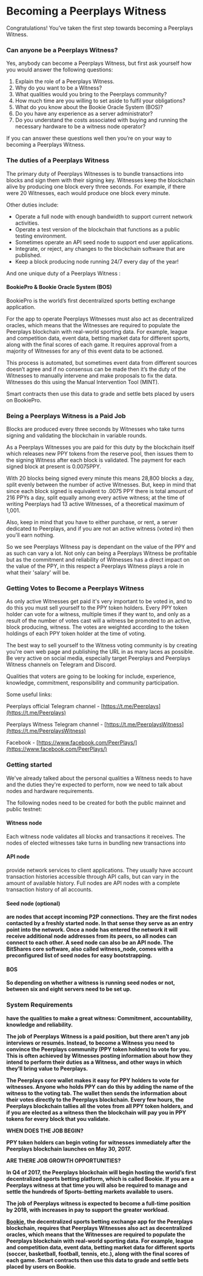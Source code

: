 # Becoming a Peerplays Witness

Congratulations! You’ve taken the first step towards becoming a Peerplays Witness.

### **Can anyone be a Peerplays Witness?**

Yes, anybody can become a Peerplays Witness, but first ask yourself how you would answer the following questions:

1. Explain the role of a Peerplays Witness. 
2. Why do you want to be a Witness?
3. What qualities would you bring to the Peerplays community?
4. How much time are you willing to set aside to fulfil your obligations?
5. What do you know about the Bookie Oracle System \(BOS\)?
6. Do you have any experience as a server administrator?
7. Do you understand the costs associated with buying and running the necessary hardware to be a witness node operator?

If you can answer these questions well then you’re on your way to becoming a Peerplays Witness.

### **The duties of a Peerplays Witness**

The primary duty of Peerplays Witnesses is to bundle transactions into blocks and sign them with their signing key. Witnesses keep the blockchain alive by producing one block every three seconds. For example, if there were 20 Witnesses, each would produce one block every minute.

Other duties include:

* Operate a full node with enough bandwidth to support current network activities. 
* Operate a test version of the blockchain that functions as a public testing environment.
* Sometimes operate an API seed node to support end user applications.
* Integrate, or reject, any changes to the blockchain software that are published. 
* Keep a block producing node running 24/7 every day of the year!

And one unique duty of a Peerplays Witness :

#### BookiePro & Bookie Oracle System \(BOS\)

BookiePro is the world’s first decentralized sports betting exchange application. 

For the app to operate Peerplays Witnesses must also act as decentralized oracles, which means that the Witnesses are required to populate the Peerplays blockchain with real-world sporting data. For example, league and competition data, event data, betting market data for different sports, along with the final scores of each game. It requires approval from a majority of Witnesses for any of this event data to be actioned. 

This process is automated, but sometimes event data from different sources doesn’t agree and if no consensus can be made then it’s the duty of the Witnesses to manually intervene and make proposals to fix the data. Witnesses do this using the Manual Intervention Tool \(MINT\).

Smart contracts then use this data to grade and settle bets placed by users on BookiePro.

### Being a Peerplays Witness is a Paid Job

Blocks are produced every three seconds by Witnesses who take turns signing and validating the blockchain in variable rounds.

As a Peerplays Witnesses you are paid for this duty by the blockchain itself which releases new PPY tokens from the reserve pool, then issues them to the signing Witness after each block is validated. The payment for each signed block at present is 0.0075PPY.

With 20 blocks being signed every minute this means 28,800 blocks a day, split evenly between the number of active Witnesses. But, keep in mind that since each block signed is equivalent to .0075 PPY there is total amount of 216 PPYs a day, split equally among every active witness; at the time of writing Peerplays had 13 active Witnesses, of a theoretical maximum of 1,001. 

Also, keep in mind that you have to either purchase, or rent, a server dedicated to Peerplays, and if you are not an active witness \(voted in\) then you'll earn nothing.

So we see Peerplays Witness pay is dependant on the value of the PPY and as such can vary a lot. Not only can being a Peerplays Witness be profitable but as the commitment and reliability of Witnesses has a direct impact on the value of the PPY, in this respect a Peerplays Witness plays a role in what their 'salary' will be.

### Getting Votes to Become a Peerplays Witness

As only active Witnesses get paid it's very important to be voted in, and to do this you must sell yourself to the PPY token holders. Every PPY token holder can vote for a witness, multiple times if they want to, and only as a result of the number of votes cast will a witness be promoted to an active, block producing, witness. The votes are weighted according to the token holdings of each PPY token holder at the time of voting.

The best way to sell yourself to the Witness voting community is by creating you're own web page and publishing the URL in as many laces as possible. Be very active on social media, especially target Peerplays and Peerplays Witness channels on Telegram and Discord. 

Qualities that voters are going to be looking for include, experience, knowledge, commitment, responsibility and community participation.

Some useful links:

Peerplays official Telegram channel  - [https://t.me/Peerplays](https://t.me/Peerplays)

Peerplays Witness Telegram channel - [https://t.me/PeerplaysWitness](https://t.me/PeerplaysWitness)

Facebook - [https://www.facebook.com/PeerPlays/](https://www.facebook.com/PeerPlays/)

### **Getting started**

We've already talked about the personal qualities a Witness needs to have and the duties they're expected to perform, now we need to talk about nodes and hardware requirements.

The following nodes need to be created for both the public mainnet and public testnet:

#### Witness node 

Each witness node validates all blocks and transactions it receives. The nodes of elected witnesses take turns in bundling new transactions into 

#### API node 

provide network services to client applications. They usually have account transaction histories accessible through API calls, but can vary in the amount of available history. Full nodes are API nodes with a complete transaction history of all accounts.

#### **Seed node \(optional\)**

 **are nodes that accept incoming P2P connections. They are the first nodes contacted by a freshly started node. In that sense they serve as an entry point into the network. Once a node has entered the network it will receive additional node addresses from its peers, so all nodes can connect to each other. A seed node can also be an API node. The BitShares core software, also called witness\_node, comes with a preconfigured list of seed nodes for easy bootstrapping.**

#### **BOS** 

**So depending on whether a witness is running seed nodes or not, between six and eight servers need to be set up.**

### **System Requirements**

**have the qualities to make a great witness: Commitment, accountability, knowledge and reliability.**  


**The job of Peerplays Witness is a paid position, but there aren’t any job interviews or resumés. Instead, to become a Witness you need to convince the Peerplays community \(PPY token holders\) to vote for you. This is often achieved by Witnesses posting information about how they intend to perform their duties as a Witness, and other ways in which they’ll bring value to Peerplays.**

**The Peerplays core wallet makes it easy for PPY holders to vote for witnesses. Anyone who holds PPY can do this by adding the name of the witness to the voting tab. The wallet then sends the information about their votes directly to the Peerplays blockchain. Every few hours, the Peerplays blockchain tallies all the votes from all PPY token holders, and if you are elected as a witness then the blockchain will pay you in PPY tokens for every block that you validate.**

**WHEN DOES THE JOB BEGIN?**

**PPY token holders can begin voting for witnesses immediately after the Peerplays blockchain launches on May 30, 2017.**

**ARE THERE JOB GROWTH OPPORTUNITIES?**

**In Q4 of 2017, the Peerplays blockchain will begin hosting the world’s first decentralized sports betting platform, which is called Bookie. If you are a Peerplays witness at that time you will also be required to manage and settle the hundreds of Sports-betting markets available to users.**

**The job of Peerplays witness is expected to become a full-time position by 2018, with increases in pay to support the greater workload.**  


[**Bookie**](http://bookie.exchange/)**, the decentralized sports betting exchange app for the Peerplays blockchain, requires that Peerplays Witnesses also act as decentralized oracles, which means that the Witnesses are required to populate the Peerplays blockchain with real-world sporting data. For example, league and competition data, event data, betting market data for different sports \(soccer, basketball, football, tennis, etc.\), along with the final scores of each game. Smart contracts then use this data to grade and settle bets placed by users on Bookie.**  


